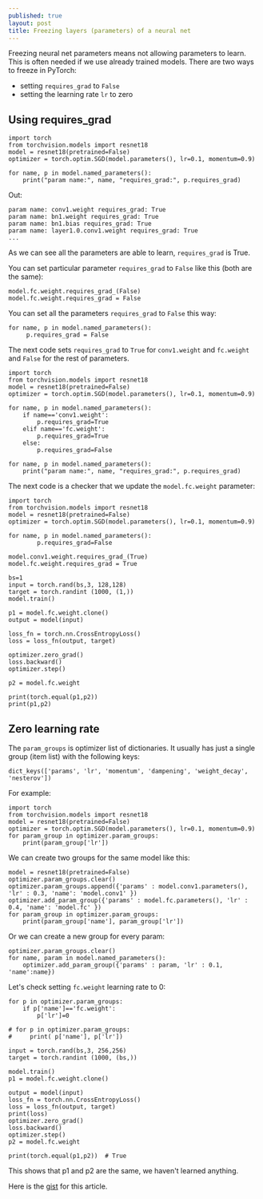 ```yaml
---
published: true
layout: post
title: Freezing layers (parameters) of a neural net
---
```


Freezing neural net parameters means not allowing parameters to learn. This is often needed if we use already trained models. There are two ways to freeze in PyTorch:

* setting `requires_grad` to `False`
* setting the learning rate `lr` to zero

## Using requires_grad

```
import torch
from torchvision.models import resnet18
model = resnet18(pretrained=False)
optimizer = torch.optim.SGD(model.parameters(), lr=0.1, momentum=0.9)

for name, p in model.named_parameters():
    print("param name:", name, "requires_grad:", p.requires_grad)
``` 

Out:

```
param name: conv1.weight requires_grad: True
param name: bn1.weight requires_grad: True
param name: bn1.bias requires_grad: True
param name: layer1.0.conv1.weight requires_grad: True
...
```

As we can see all the parameters are able to learn, `requires_grad` is True.

You can set particular parameter `requires_grad` to `False` like this (both are the same):

```    
model.fc.weight.requires_grad_(False)
model.fc.weight.requires_grad = False
```

You can set all the parameters `requires_grad` to `False` this way:

```
for name, p in model.named_parameters():
     p.requires_grad = False
```    

The next code sets `requires_grad` to `True` for `conv1.weight` and `fc.weight` and `False` for the rest of parameters.

```
import torch
from torchvision.models import resnet18
model = resnet18(pretrained=False)
optimizer = torch.optim.SGD(model.parameters(), lr=0.1, momentum=0.9)

for name, p in model.named_parameters():
    if name=='conv1.weight':
        p.requires_grad=True
    elif name=='fc.weight':
        p.requires_grad=True
    else:
        p.requires_grad=False

for name, p in model.named_parameters():        
    print("param name:", name, "requires_grad:", p.requires_grad)
```

The next code is a checker that we update the `model.fc.weight` parameter:

```
import torch
from torchvision.models import resnet18
model = resnet18(pretrained=False)
optimizer = torch.optim.SGD(model.parameters(), lr=0.1, momentum=0.9)

for name, p in model.named_parameters():
        p.requires_grad=False

model.conv1.weight.requires_grad_(True)
model.fc.weight.requires_grad = True

bs=1
input = torch.rand(bs,3, 128,128)
target = torch.randint (1000, (1,))
model.train()

p1 = model.fc.weight.clone()
output = model(input)

loss_fn = torch.nn.CrossEntropyLoss()
loss = loss_fn(output, target)

optimizer.zero_grad()
loss.backward()
optimizer.step()

p2 = model.fc.weight

print(torch.equal(p1,p2))
print(p1,p2)
```

## Zero learning rate

The `param_groups` is optimizer list of dictionaries. It usually has just a single group (item list) with the following keys:

    dict_keys(['params', 'lr', 'momentum', 'dampening', 'weight_decay', 'nesterov'])

For example:

```
import torch
from torchvision.models import resnet18
model = resnet18(pretrained=False)
optimizer = torch.optim.SGD(model.parameters(), lr=0.1, momentum=0.9)
for param_group in optimizer.param_groups:
    print(param_group['lr'])
```    

We can create two groups for the same model like this:

```
model = resnet18(pretrained=False)
optimizer.param_groups.clear()
optimizer.param_groups.append({'params' : model.conv1.parameters(), 'lr' : 0.3, 'name': 'model.conv1' })
optimizer.add_param_group({'params' : model.fc.parameters(), 'lr' : 0.4, 'name': 'model.fc' })
for param_group in optimizer.param_groups:    
    print(param_group['name'], param_group['lr'])    
```

Or we can create a new group for every param:

```
optimizer.param_groups.clear() 
for name, param in model.named_parameters():
    optimizer.add_param_group({'params' : param, 'lr' : 0.1, 'name':name})    
```

Let's check setting `fc.weight` learning rate to 0:

```
for p in optimizer.param_groups:
    if p['name']=='fc.weight':
        p['lr']=0

# for p in optimizer.param_groups:
#     print( p['name'], p['lr'])

input = torch.rand(bs,3, 256,256)
target = torch.randint (1000, (bs,))

model.train()
p1 = model.fc.weight.clone()

output = model(input)
loss_fn = torch.nn.CrossEntropyLoss()
loss = loss_fn(output, target)
print(loss)
optimizer.zero_grad()
loss.backward()
optimizer.step()
p2 = model.fc.weight

print(torch.equal(p1,p2))  # True
```

This shows that p1 and p2 are the same, we haven't learned anything.

Here is the [gist](https://gist.github.com/dejanbatanjac/b5ed26a925c75514b8ab6d4e6a328e67) for this article.
